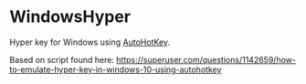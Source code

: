 # WindowsHyper
Hyper key for Windows using [AutoHotKey](https://www.autohotkey.com/).

Based on script found here:
https://superuser.com/questions/1142659/how-to-emulate-hyper-key-in-windows-10-using-autohotkey
